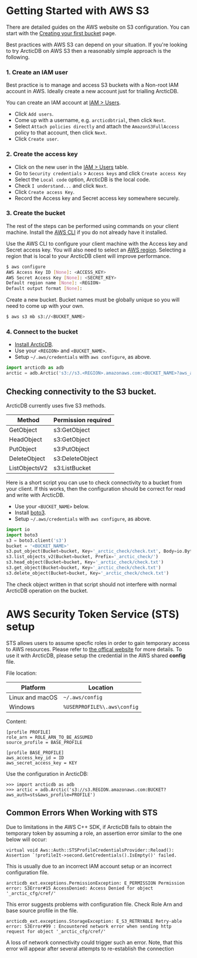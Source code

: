 # Getting Started with AWS S3

There are detailed guides on the AWS website on S3 configuration.  You can start with the [Creating your first bucket](https://docs.aws.amazon.com/AmazonS3/latest/userguide/creating-bucket.html) page.

Best practices with AWS S3 can depend on your situation.  If you're looking to try ArcticDB on AWS S3 then a reasonably simple approach is the following.

### 1. Create an IAM user

Best practice is to manage and access S3 buckets with a Non-root IAM account in AWS.   Ideally create a new account just for trialling ArcticDB.

You can create an IAM account at [IAM > Users](https://console.aws.amazon.com/iamv2/home#/users).
- Click `Add users`.
- Come up with a username, e.g. `arcticdbtrial`, then click `Next`.
- Select `Attach policies directly` and attach the `AmazonS3FullAccess` policy to that account, then click `Next`.
- Click `Create user`.

### 2. Create the access key

- Click on the new user in the [IAM > Users](https://console.aws.amazon.com/iamv2/home#/users) table.
- Go to `Security credentials` > `Access keys` and click `Create access Key`
- Select the `Local code` option, ArcticDB is the local code.
- Check `I understand...` and click `Next`.
- Click `Create access Key`.
- Record the Access key and Secret access key somewhere securely.

### 3. Create the bucket

The rest of the steps can be performed using commands on your client machine. Install the [AWS CLI](https://docs.aws.amazon.com/cli/latest/userguide/getting-started-install.html) if you do not already have it installed.

Use the AWS CLI to configure your client machine with the Access key and Secret access key.
You will also need to select an [AWS region](https://docs.aws.amazon.com/general/latest/gr/rande.html).
Selecting a region that is local to your ArcticDB client will improve performance.
```bash
$ aws configure
AWS Access Key ID [None]: <ACCESS_KEY>
AWS Secret Access Key [None]: <SECRET_KEY>
Default region name [None]: <REGION>
Default output format [None]:
```

Create a new bucket.  Bucket names must be globally unique so you will need to come up with your own.
```bash
$ aws s3 mb s3://<BUCKET_NAME>
```

### 4. Connect to the bucket

- [Install ArcticDB](https://github.com/man-group/ArcticDB#readme).
- Use your `<REGION>` and `<BUCKET_NAME>`.
- Setup `~/.aws/credentials` with `aws configure`, as above.
```python
import arcticdb as adb
arctic = adb.Arctic('s3://s3.<REGION>.amazonaws.com:<BUCKET_NAME>?aws_auth=true')
```

## Checking connectivity to the S3 bucket.

ArcticDB currently uses five S3 methods.

 Method       | Permission required
------------- | -------------------
GetObject     | s3:GetObject
HeadObject    | s3:GetObject
PutObject     | s3:PutObject
DeleteObject  | s3:DeleteObject
ListObjectsV2 | s3:ListBucket

Here is a short script you can use to check connectivity to a bucket from your client.  If this works, then the configuration should be correct for read and write with ArcticDB.

- Use your `<BUCKET_NAME>` below.  
- Install [boto3](https://boto3.amazonaws.com/v1/documentation/api/latest/guide/quickstart.html#installation).
- Setup `~/.aws/credentials` with `aws configure`, as above.  
```python
import io
import boto3
s3 = boto3.client('s3')
bucket = '<BUCKET_NAME>'
s3.put_object(Bucket=bucket, Key='_arctic_check/check.txt', Body=io.BytesIO(b'check file contents'))
s3.list_objects_v2(Bucket=bucket, Prefix='_arctic_check/')
s3.head_object(Bucket=bucket, Key='_arctic_check/check.txt')
s3.get_object(Bucket=bucket, Key='_arctic_check/check.txt')
s3.delete_object(Bucket=bucket, Key='_arctic_check/check.txt')
```
The check object written in that script should not interfere with normal ArcticDB operation on the bucket.

# AWS Security Token Service (STS) setup

STS allows users to assume specfic roles in order to gain temporary access to AWS resources. Please refer to [the offical website](https://docs.aws.amazon.com/IAM/latest/UserGuide/id_credentials_temp.html) for more details.
To use it with ArcticDB, please setup the credential in the AWS shared **config** file.

File location:

| Platform              | Location                                                                                                                                                        |
|-----------------------|-----------------------------------------------------------------------------------------------------------------------------------------------------------------|
| Linux and macOS       | `~/.aws/config`                                                                                                                                                 |
| Windows               | `%USERPROFILE%\.aws\config`                                                                                                                                     |

Content:

```
[profile PROFILE]
role_arn = ROLE_ARN_TO_BE_ASSUMED
source_profile = BASE_PROFILE

[profile BASE_PROFILE]
aws_access_key_id = ID
aws_secret_access_key = KEY
```

Use the configuration in ArcticDB:
```
>>> import arcticdb as adb
>>> arctic = adb.Arctic('s3://s3.REGION.amazonaws.com:BUCKET?aws_auth=sts&aws_profile=PROFILE')
```

## Common Errors When Working with STS

Due to limitations in the AWS C++ SDK, if ArcticDB fails to obtain the temporary token by assuming a role, an assertion error similar to the one below will occur:
```
virtual void Aws::Auth::STSProfileCredentialsProvider::Reload(): Assertion `!profileIt->second.GetCredentials().IsEmpty()' failed.
```
This is usually due to an incorrect IAM account setup or an incorrect configuration file.

```
arcticdb_ext.exceptions.PermissionException: E_PERMISSION Permission error: S3Error#15 AccessDenied: Access Denied for object '_arctic_cfg/cref/'
```
This error suggests problems with configuration file. Check Role Arn and base source profile in the file.


```
arcticdb_ext.exceptions.StorageException: E_S3_RETRYABLE Retry-able error: S3Error#99 : Encountered network error when sending http request for object '_arctic_cfg/cref/'
```
A loss of network connectivity could trigger such an error. Note, that this error will appear after several attempts to re-establish the connection
